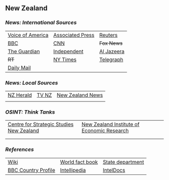 ## New Zealand ##

### _News: International Sources_ ###
|   |   |   |
| --- | --- | --- |
| [Voice of America](https://www.voanews.com/search?search_api_fulltext=New+Zealand&type=1&sort_by=publication_time) | [Associated Press](https://apnews.com/NewZealand) | [Reuters](https://www.reuters.com/search/news?sortBy=&dateRange=&blob=New+Zealand) |
| [BBC](https://www.bbc.com/news/topics/cz4pr2gd8v2t/new-zealand) | [CNN](https://www.cnn.com/search/?q=New+Zealand&size=10&type=article) | ~~Fox News~~ |
| [The Guardian](https://www.theguardian.com/world/newzealand)  | [Independent](https://www.independent.co.uk/topic/NewZealand) | [Al Jazeera](https://www.aljazeera.com/topics/country/New-Zealand.html) |
| ~~RT~~ | [NY Times](https://www.nytimes.com/topic/destination/new-zealand?searchResultPosition=0) | [Telegraph](https://www.telegraph.co.uk/new-zealand/) |
| [Daily Mail](https://www.dailymail.co.uk/news/new_zealand/index.html) |  |  |

### _News: Local Sources_ ###
|   |   |   |
| --- | --- | --- |
| [NZ Herald](https://www.nzherald.co.nz/) | [TV NZ](https://www.tvnz.co.nz/one-news/new-zealand) | [New Zealand News](https://www.newzealandnews.net/) |
|  |  |  |

### _OSINT: Think Tanks_ ###
|  |  |  |
| --- | --- | --- |
| [Centre for Strategic Studies New Zealand](https://web.archive.org/web/20131204113137/http://www.victoria.ac.nz/hppi/centres/strategic-studies) | [New Zealand Institute of Economic Research](http://www.nzier.org.nz/) | []() |
| []() | []() | []() |
| []() | []() | []() |


### _References_ ###
|   |   |   |
| --- | --- | --- |
| [Wiki](https://en.wikipedia.org/wiki/New_Zealand) | [World fact book](https://www.cia.gov/library/publications/resources/the-world-factbook/geos/nz.html) | [State department](https://www.state.gov/countries-areas/new-zealand/) |
| [BBC Country Profile](https://www.bbc.co.uk/news/world-asia-pacific-15357770) | [Intellipedia](https://intellipedia.intelink.gov/wiki/New_Zealand) | [IntelDocs](https://inteldocs.intelink.gov/search/folder?q=New+Zealand) |
